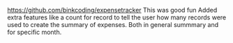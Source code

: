 https://github.com/binkcoding/expensetracker
This was good fun
Added extra features like a count for record to tell the user how many records were used to create the summary of expenses. Both in general summmary and for specific month. 
